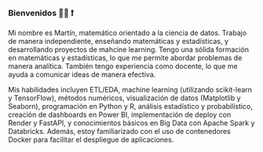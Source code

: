 ### Bienvenidos  🧑‍💻 ❗

Mi nombre es Martín, matemático orientado a la ciencia de datos. Trabajo de manera independiente, enseñando matemáticas y estadísticas, y desarrollando proyectos de mahcine learning. Tengo una sólida formación en matemáticas y estadísticas, lo que me permite abordar problemas de manera analítica. También tengo experiencia como docente, lo que me ayuda a comunicar ideas de manera efectiva.

Mis habilidades incluyen ETL/EDA, machine learning (utilizando scikit-learn y TensorFlow), métodos numéricos, visualización de datos (Matplotlib y Seaborn), programación en Python y R, análisis estadístico y probabilístico, creación de dashboards en Power BI, implementación de deploy con Render y FastAPI, y conocimientos básicos en Big Data con Apache Spark y Databricks. Además, estoy familiarizado con el uso de contenedores Docker para facilitar el despliegue de aplicaciones.
